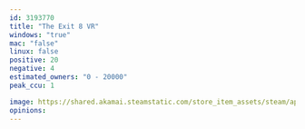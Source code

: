 ```yaml
---
id: 3193770
title: "The Exit 8 VR"
windows: "true"
mac: "false"
linux: false
positive: 20
negative: 4
estimated_owners: "0 - 20000"
peak_ccu: 1

image: https://shared.akamai.steamstatic.com/store_item_assets/steam/apps/3193770/header.jpg?t=1726759840
opinions:
---
```

